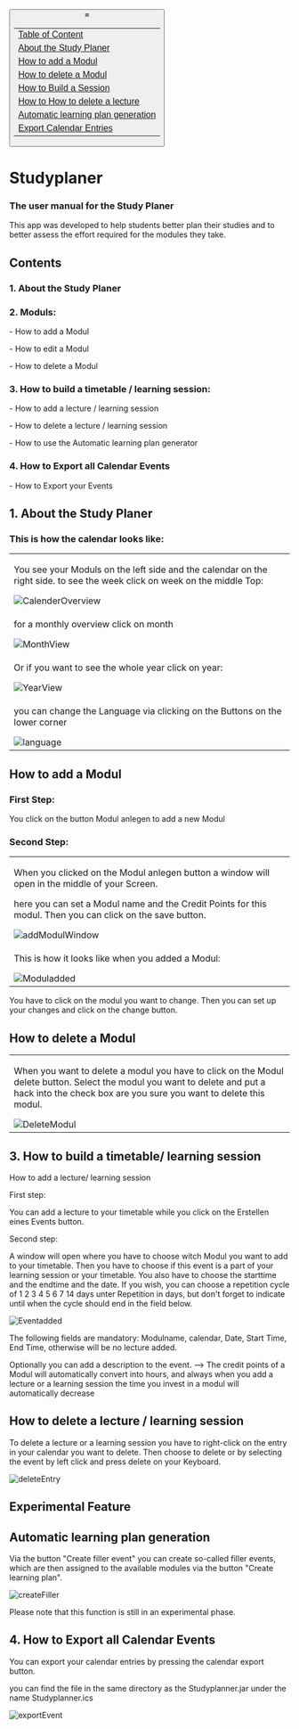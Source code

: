 <!DOCTYPE html>
<html lang="en">

<head>
    <meta charset="UTF-8">
    <meta http-equiv="X-UA-Compatible" content="IE=edge">
    <meta name="viewport" content="width=device-width, initial-scale=1.0">
</head>


<body>
    <div class="container">
        <button class="button1"> &equiv;
            <table>
                <tr>
                    <td><a href="#content">Table of Content</a></td>
                </tr>
                <tr>
                    <td>
                        <a href="#About"> About the Study Planer</a>
                    </td>
                </tr>
                <tr>
                    <td>
                        <a href="#how_to_add"> How to add a Modul</a>
                    </td>
                </tr>
                <tr>
                    <td>
                        <a href="#how_to_delete">How to delete a Modul</a>
                    </td>
                </tr>
                <tr>
                    <td>
                        <a href="#how_to_build">How to Build a Session</a>
                    </td>
                </tr>
                <tr>
                    <td>
                        <a href="#how_to_delete_lecture">How to How to delete a lecture</a>
                    </td>
                </tr>
                <tr>
                    <td>
                        <a href="#Experimental Feature">Automatic learning plan generation</a>
                    </td>
                </tr>
                <tr>
                    <td>
                        <a href="#export_events">Export Calendar Entries</a>
                    </td>
                </tr>
            </table>
        </button>
    </div>
    <h1>Studyplaner</h1>
    <h3>The user manual for the Study Planer</h3>
    <p>This app was developed to help students better plan their studies and to better assess the effort required for
        the
        modules they take.</p>
    <h2 id="content">Contents</h2>
    <h3>1. About the Study Planer</h3>
    <h3>2. Moduls:</h3>
    <p>- How to add a Modul</p>
    <p>- How to edit a Modul</p>
    <p>- How to delete a Modul</p>
    <h3>3. How to build a timetable / learning session:</h3>
    <p>- How to add a lecture / learning session</p>
    <p>- How to delete a lecture / learning session</p>
    <p>- How to use the Automatic learning plan generator</p>
    <h3>4. How to Export all Calendar Events</h3>
    <p>- How to Export your Events</p>
    <h2 id="About">1. About the Study Planer</h2>
    <h3>This is how the calendar looks like:</h3>
    <table>
        <tr>
            <td>
                <p>You see your Moduls on the left side and the calendar on the right side. to see the week click on
                    week
                    on the
                    middle Top:</p>
                <img src="./images/CalenderOverview.png" alt="CalenderOverview">
            </td>
        </tr>
        <tr>
            <td>
                <p>for a monthly overview click on month</p>
                <img src="./images/MonthView.png" alt="MonthView">
            </td>
        </tr>
        <tr>
            <td>
                <p>Or if you want to see the whole year click on year:</p>
                <img src="./images/YearView.png" alt="YearView">
            </td>
        </tr>
        <tr>
            <td>
                <p>you can change the Language via clicking on the Buttons on the lower corner</p>
                <img src="./images/language.png" alt="language">
            </td>
        </tr>
    </table>
    <h2 id="how_to_add">How to add a Modul</h2>
    <h3>First Step:</h3>
    <p>You click on the button Modul anlegen to add a new Modul</p>
    <h3> Second Step:</h3>
    <table>
        <tr>
            <td>
                <p>
                    When you clicked on the Modul anlegen button a window will open in the middle of your Screen.
                </p>
                <p>
                    here you can set a Modul name and the Credit Points for this modul. Then you can click on the
                    save button.
                </p>
                <img src="./images/addModulWindow.png" alt="addModulWindow">
            </td>
        </tr>
        <tr>
            <td>
                <p>This is how it looks like when you added a Modul: </p>
                <img src="./images/Moduladded.png" alt="Moduladded">
            </td>
        </tr>
    </table>
    <p>
        You have to click on the modul you want to change. Then you can set up your changes and click on the change
        button.
    </p>
    <h2 id="how_to_delete">
        How to delete a Modul
    </h2>
    <table>
        <tr>
            <td>
                <p>
                    When you want to delete a modul you have to click on the Modul delete button. Select the modul you
                    want to
                    delete and
                    put a hack into the check box are you sure you want to delete this modul.
                </p>
                <img src="./images/DeleteModul.png" alt="DeleteModul">
            </td>
        </tr>
    </table>
    <h2 id="how_to_build">
        3. How to build a timetable/ learning session
    </h2>
    <p>
        How to add a lecture/ learning session
    </p>
    <p>
        First step:
    </p>
    <p>
        You can add a lecture to your timetable while you click on the Erstellen eines Events button.
    </p>
    <p>
        Second step:
    </p>
    <p>
        A window will open where you have to choose witch Modul you want to add to your timetable. Then you have to
        choose if
        this event is a part of your learning session or your timetable. You also have to choose the starttime and the
        endtime
        and the date.
        If you wish, you can choose a repetition cycle of 1 2 3 4 5 6 7 14 days unter Repetition in days, but
        don't
        forget to indicate until when the cycle should end in the field below.
    </p>
    <img src="./images/Eventadded.png" alt="Eventadded">
    <p>
        The following fields are mandatory: Modulname, calendar, Date, Start Time, End Time, otherwise will be no
        lecture added.
    </p>
    <p>
        Optionally you can add a description to the event.
        --> The credit points of a Modul will automatically convert into hours, and always when you add a lecture or a
        learning
        session the time you invest in a modul will automatically decrease
    </p>
    <h2 id="how_to_delete_lecture">
        How to delete a lecture / learning session
    </h2>
    <p>
        To delete a lecture or a learning session you have to right-click on the entry in your calendar you want to
        delete. Then
        choose to delete or by selecting the event by left click and press delete on your Keyboard.
    </p>
    <img src="./images/deleteEntry.png" alt="deleteEntry">
    <h2 id="Experimental Feature">
        Experimental Feature
    </h2>
    <h2>
        Automatic learning plan generation
    </h2>
    <p>
        Via the button "Create filler event" you can create so-called filler events, which are then assigned to the
        available
        modules via the button "Create learning plan".
    </p>
    <img src="./images/createFiller.png" alt="createFiller">
    <p>Please note that this function is still in an experimental phase.</p>
    <h2 id="export_events">
        4. How to Export all Calendar Events
    </h2>
    <p>
        You can export your calendar entries by pressing the calendar export button.
    </p>
    <p>
        you can find the file in the same directory as the Studyplanner.jar under the name Studyplanner.ics
    </p>
    <img src="./images/exportEvent.png" alt="exportEvent">
</body>
<footer>
</footer>

</html>